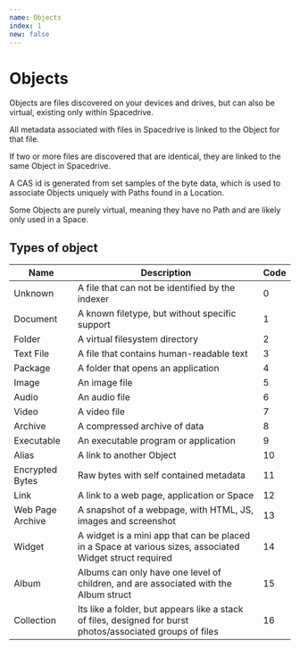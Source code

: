 ```yaml
---
name: Objects
index: 1
new: false
---
```


# Objects

Objects are files discovered on your devices and drives, but can also be virtual, existing only within Spacedrive.
 
All metadata associated with files in Spacedrive is linked to the Object for that file. 

If two or more files are discovered that are identical, they are linked to the same Object in Spacedrive.

A CAS id is generated from set samples of the byte data, which is used to associate Objects uniquely with Paths found in a Location.

Some Objects are purely virtual, meaning they have no Path and are likely only used in a Space.

## Types of object

| Name             | Description                                                  | Code |
| ---------------- | ------------------------------------------------------------ | ---- |
| Unknown          | A file that can not be identified by the indexer             | 0    |
| Document         | A known filetype, but without specific support               | 1    |
| Folder           | A virtual filesystem directory                               | 2    |
| Text File        | A file that contains human-readable text                     | 3    |
| Package          | A folder that opens an application                           | 4    |
| Image            | An image file                                                | 5    |
| Audio            | An audio file                                                | 6    |
| Video            | A video file                                                 | 7    |
| Archive          | A compressed archive of data                                 | 8    |
| Executable       | An executable program or application                         | 9    |
| Alias            | A link to another Object                                     | 10   |
| Encrypted Bytes  | Raw bytes with self contained metadata                       | 11   |
| Link             | A link to a web page, application or Space                   | 12   |
| Web Page Archive | A snapshot of a webpage, with HTML, JS, images and screenshot | 13   |
| Widget           | A widget is a mini app that can be placed in a Space at various sizes, associated Widget struct required | 14   |
| Album            | Albums can only have one level of children, and are associated with the Album struct | 15   |
| Collection       | Its like a folder, but appears like a stack of files, designed for burst photos/associated groups of files | 16   |
